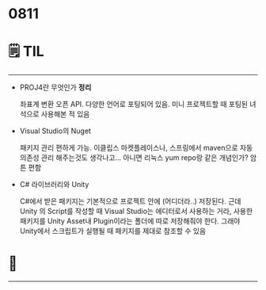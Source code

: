 # 0811

# 🗒️ TIL

---

- PROJ4란 무엇인가 **정리**

    좌표계 변환 오픈 API. 다양한 언어로 포팅되어 있음. 미니 프로젝트할 때 포팅된 녀석으로 사용해본 적 있음

- Visual Studio의 Nuget

    패키지 관리 편하게 가능. 이클립스 마켓플레이스나, 스프링에서 maven으로 자동 의존성 관리 해주는것도 생각나고... 아니면 리눅스 yum repo랑 같은 개념인가? 암튼 편함

- C# 라이브러리와 Unity

    C#에서 받은 패키지는 기본적으로 프로젝트 안에 (어디더라..) 저장된다. 근데 Unity 의 Script를 작성할 때 Visual Studio는 에디터로서 사용하는 거라, 사용한 패키지를 Unity Asset내 Plugin이라는 폴더에 따로 저장해줘야 한다. 그래야 Unity에서 스크립트가 실행될 때 패키지를 제대로 참조할 수 있음

# 💭

---